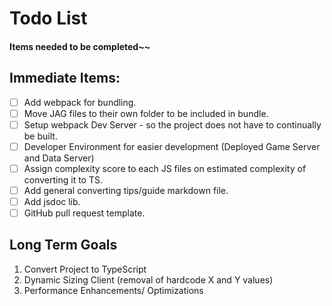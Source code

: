 # Todo List
#### Items needed to be completed~~

## Immediate Items:

 - [ ] Add webpack for bundling.
 - [ ] Move JAG files to their own folder to be included in bundle.
 - [ ] Setup webpack Dev Server - so the project does not have to continually be built.
 - [ ] Developer Environment for easier development (Deployed Game Server and Data Server)
 - [ ] Assign complexity score to each JS files on estimated complexity of converting it to TS.
 - [ ] Add general converting tips/guide markdown file.
 - [ ] Add jsdoc lib.
 - [ ] GitHub pull request template.

## Long Term Goals

 1. Convert Project to TypeScript
 2. Dynamic Sizing Client (removal of hardcode X and Y values)
 3. Performance Enhancements/ Optimizations
